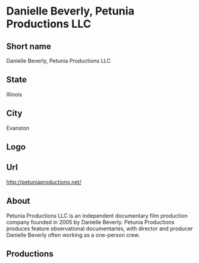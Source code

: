# Danielle Beverly, Petunia Productions LLC

## Short name

Danielle Beverly, Petunia Productions LLC

## State

Illinois

## City

Evanston

## Logo

## Url

http://petuniaproductions.net/

## About

Petunia Productions LLC is an independent documentary film production company founded in 2005 by Danielle Beverly. Petunia Productions produces feature observational documentaries, with director and producer Danielle Beverly often working as a one-person crew. 

## Productions 
 
